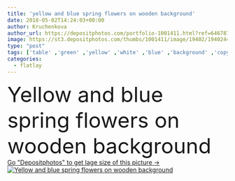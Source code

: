 ```yaml
---
title: 'yellow and blue spring flowers on wooden background'
date: 2018-05-02T14:24:03+00:00
author: Kruchenkova
author_url: https://depositphotos.com/portfolio-1001411.html?ref=64678756
image: https://st3.depositphotos.com/thumbs/1001411/image/19402/194024490/api_thumb_450.jpg?forcejpeg=true
type: "post"
tags: ['table' ,'green' ,'yellow' ,'white' ,'blue' ,'background' ,'copy' ,'space' ,'gift' ,'beautiful' ,'birthday' ,'celebration' ,'day' ,'decoration' ,'greeting' ,'valentine' ,'summer' ,'beauty' ,'nature' ,'spring' ,'fresh' ,'plant' ,'bloom' ,'blossom' ,'floral' ,'flower' ,'flowers' ,'natural' ,'wooden' ,'border' ,'card' ,'rustic' ,'bouquet' ,'easter' ,'text' ,'romantic' ,'wedding' ,'wood' ,'images' ,'narcissus' ,'daffodil' ,'snowdrops' ,'muscari' ,'daffodils' ,'flatlay' ]
categories: 
  - flatlay
---
```

<div aling="center">
            <font size="60"> Yellow and blue spring flowers on wooden background</font>   
</div>
<div>
    <a href='https://depositphotos.com/194024490/stock-photo-yellow-and-blue-spring-flowers.html?ref=64678756' target=_blank > Go "Depositphotos" to get lage size of this picture ->
        <img href='https://depositphotos.com/194024490/stock-photo-yellow-and-blue-spring-flowers.html?ref=64678756' src='https://st3.depositphotos.com/1001411/19402/i/950/depositphotos_194024490-stock-photo-yellow-and-blue-spring-flowers.jpg?forcejpeg=true' alt='Yellow and blue spring flowers on wooden background' >
    </a>
</div>
